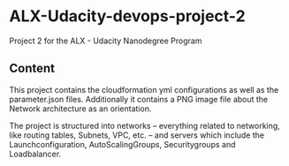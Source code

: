# ALX-Udacity-devops-project-2

Project 2 for the ALX - Udacity Nanodegree Program

## Content

This project contains the cloudformation yml configurations as well as the parameter.json files.
Additionally it contains a PNG image file about the Network architecture as an orientation.

The project is structured into networks – everything related to networking, like routing tables, Subnets, VPC, etc. – and servers which include the Launchconfiguration, AutoScalingGroups, Securitygroups and Loadbalancer.
